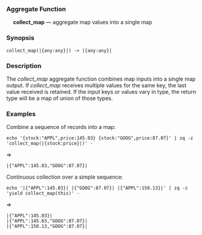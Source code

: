 ### Aggregate Function

&emsp; **collect_map** &mdash; aggregate map values into a single map

### Synopsis
```
collect_map(|{any:any}|) -> |{any:any}|
```

### Description

The _collect_map_ aggregate function combines map inputs into a single map output.
If _collect_map_ receives multiple values for the same key, the last value received is
retained. If the input keys or values vary in type, the return type will be a map
of union of those types.

### Examples

Combine a sequence of records into a map:
```mdtest-command
echo '{stock:"APPL",price:145.03} {stock:"GOOG",price:87.07}' | zq -z 'collect_map(|{stock:price}|)' -
```
=>
```mdtest-output
|{"APPL":145.03,"GOOG":87.07}|
```

Continuous collection over a simple sequence:
```mdtest-command
echo '|{"APPL":145.03}| |{"GOOG":87.07}| |{"APPL":150.13}|' | zq -z 'yield collect_map(this)' -
```
=>
```mdtest-output
|{"APPL":145.03}|
|{"APPL":145.03,"GOOG":87.07}|
|{"APPL":150.13,"GOOG":87.07}|
```
